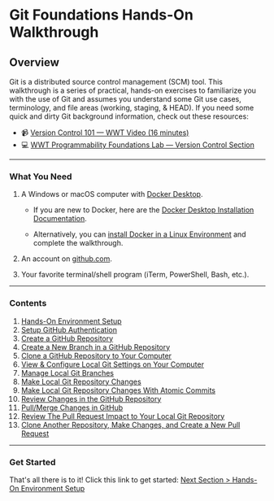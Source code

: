# Git Foundations Hands-On Walkthrough

## Overview

Git is a distributed source control management (SCM) tool. This walkthrough is a series of practical, hands-on exercises to familiarize you with the use of Git and assumes you understand some Git use cases, terminology, and file areas (working, staging, & HEAD). If you need some quick and dirty Git background information, check out these resources:

- :video_camera: [Version Control 101 — WWT Video (16 minutes)](https://www.wwt.com/video/introduction-to-version-control "WWT Version Control 101")
- :computer: [WWT Programmability Foundations Lab — Version Control Section](https://www.wwt.com/lab/programmability-foundations-lab " WWT Programmability Foundations - Version Control")

---

### What You Need

1. A Windows or macOS computer with [Docker Desktop](https://www.docker.com/products/docker-desktop "Docker Desktop Download").

   - If you are new to Docker, here are the [Docker Desktop Installation Documentation](https://docs.docker.com/desktop/ "Docker Desktop Installation Documentation").

   - Alternatively, you can [install Docker in a Linux Environment](https://docs.docker.com/engine/install/ "Install Docker in a Linux Environment") and complete the walkthrough.

2. An account on [github.com](https://github.com/join "Join GitHub").

3. Your favorite terminal/shell program (iTerm, PowerShell, Bash, etc.).

---

### Contents

1. [Hands-On Environment Setup](sections/section_1.md "Hands-On Environment Setup")
2. [Setup GitHub Authentication](sections/section_2.md "Setup GitHub Authentication")
3. [Create a GitHub Repository](sections/section_3.md "Create a GitHub Repository")
4. [Create a New Branch in a GitHub Repository](sections/section_4.md "Create a New Branch in a GitHub Repository")
5. [Clone a GitHub Repository to Your Computer](sections/section_5.md "Clone a GitHub Repository to Your Computer")
6. [View & Configure Local Git Settings on Your Computer](sections/section_6.md "View & Configure Local Git Settings on Your Computer")
7. [Manage Local Git Branches](sections/section_7.md "Manage Local Git Branches")
8. [Make Local Git Repository Changes](sections/section_8.md "Make Local Git Repository Changes")
9. [Make Local Git Repository Changes With Atomic Commits](sections/section_9.md "Make Local Git Repository Changes With Atomic Commits")
10. [Review Changes in the GitHub Repository](sections/section_10.md "Review Changes in the GitHub Repository")
11. [Pull/Merge Changes in GitHub](sections/section_11.md "Pull/Merge Changes in GitHub")
12. [Review The Pull Request Impact to Your Local Git Repository](sections/section_12.md "Review The Pull Request Impact to Your Local Git Repository")
13. [Clone Another Repository, Make Changes, and Create a New Pull Request](sections/section_13.md "Clone Another Repository, Make Changes, and Create a New Pull Request")

---

### Get Started

That's all there is to it! Click this link to get started: [Next Section > Hands-On Environment Setup](sections/section_1.md "Hands-On Environment Setup")
